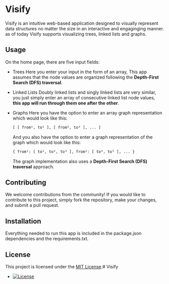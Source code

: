 # Visify

Visify is an intuitive web-based application designed to visually represent data structures no matter the size in an interactive and engaginging manner. as of today Visify supports visualizing trees, linked lists and graphs.

## Usage

On the home page, there are five input fields:
- Trees
    Here you enter your input in the form of an array, This app assumes that the node values are organized following the **Depth-First Search (DFS) traversal**.

- Linked Lists
    Doubly linked lists and singly linked lists are very similar, you just simply enter an array of consecutive linked list node values, **this app will run through them one after the other**.

- Graphs
    Here you have the option to enter an array graph representation which would look like this:
    ```python
    [ [ from¹, to¹ ], [ from², to² ], ... ]
    ```

    And you also have the option to enter a graph representation of the graph which would look like this:
    ```python
    { from¹: [ to¹, to², to³ ], from²: [ to⁴, to⁵ ], ... }
    ```
    The graph implementation also uses a **Depth-First Search (DFS) traversal** approach.

## Contributing

We welcome contributions from the community! If you would like to contribute to this project, simply fork the repository, make your changes, and submit a pull request.

## Installation

Everything needed to run this app is included in the package.json dependencies and the requirements.txt.

## License

This project is licensed under the [MIT License](https://opensource.org/licenses/MIT).# Visify

- [![License](https://img.shields.io/badge/license-MIT-blue.svg)](https://opensource.org/licenses/MIT)
